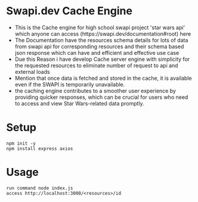 # Swapi.dev Cache Engine 
<ul>
<li>This is the Cache engine for high school swapi project 'star wars api' which anyone can access (https://swapi.dev/documentation#root) here </li>
<li>The Documentation have the resources schema details for lots of data from swapi api for corresponding resources and their schema based json response which can have and efficient and effective use case</li> 
<li>Due this Reason i have develop Cache server engine with simplicity for the requested resources to eliminate number of request to api and external loads </li> 
<li>Mention that once data is fetched and stored in the cache, it is available even if the SWAPI is temporarily unavailable.</li> 
<li>the caching engine contributes to a smoother user experience by providing quicker responses, which can be crucial for users who need to access and view Star Wars-related data promptly.</li>  
</ul>

# Setup

```
npm init -y
npm install express axios
```

# Usage 

```
run command node index.js
access http://localhost:3000/<resources>/id
```
